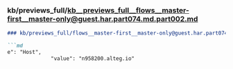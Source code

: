 ### kb/previews_full/kb__previews_full__flows__master-first__master-only@guest.har.part074.md.part002.md

```md
### kb/previews_full/flows__master-first__master-only@guest.har.part074.md (part 002)

```md
e": "Host",
              "value": "n958200.alteg.io"
           
```

```

```

